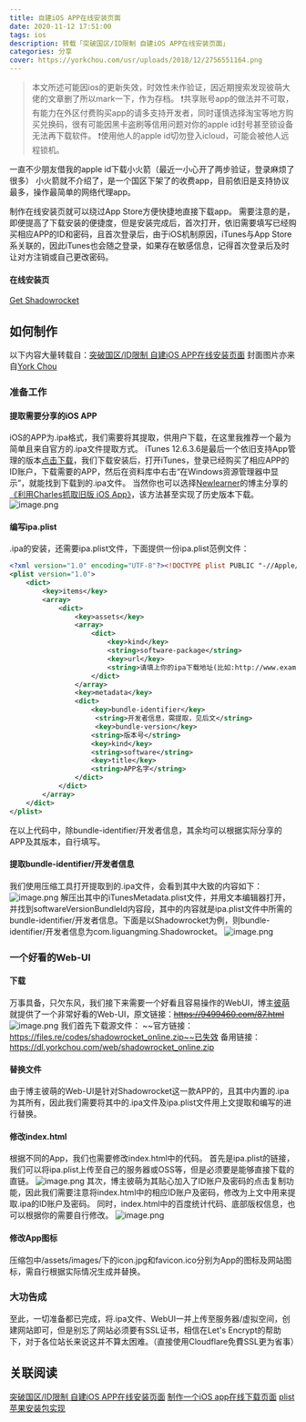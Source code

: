 ```yaml
---
title: 自建iOS APP在线安装页面
date: 2020-11-12 17:51:00
tags: ios
description: 转载「突破国区/ID限制 自建iOS APP在线安装页面」
categories: 分享
cover: https://yorkchou.com/usr/uploads/2018/12/2756551164.png
---
```

>本文所述可能因ios的更新失效，时效性未作验证，因近期搜索发现彼萌大佬的文章删了所以mark一下，作为存档。
❗共享账号app的做法并不可取，有能力在外区付费购买app的请多支持开发者，同时谨慎选择淘宝等地方购买兑换码，很有可能因黑卡盗刷等信用问题对你的apple id封号甚至锁设备无法再下载软件。
❗使用他人的apple id切勿登入icloud，可能会被他人远程锁机。

一直不少朋友借我的apple id下载小火箭（最近一小心开了两步验证，登录麻烦了很多）
小火箭就不介绍了，是一个国区下架了的收费app，目前依旧是支持协议最多，操作最简单的网络代理app。

制作在线安装页就可以绕过App Store方便快捷地直接下载app。
需要注意的是，即便提高了下载安装的便捷度，但是安装完成后，首次打开，依旧需要填写已经购买相应APP的ID和密码，且首次登录后，由于iOS机制原因，iTunes与App Store系关联的，因此iTunes也会随之登录，如果存在敏感信息，记得首次登录后及时让对方注销或自己更改密码。

#### 在线安装页
[Get Shadowrocket](https://free.shadowrocket.online/)

## 如何制作
以下内容大量转载自：[突破国区/ID限制 自建iOS APP在线安装页面](https://yorkchou.com/ios-app-installation.html)
封面图片亦来自[York Chou](https://yorkchou.com/)
### 准备工作
#### 提取需要分享的iOS APP
iOS的APP为.ipa格式，我们需要将其提取，供用户下载，在这里我推荐一个最为简单且来自官方的.ipa文件提取方式。
iTunes 12.6.3.6是最后一个依旧支持App管理的版本[点击下载](https://dl.yorkchou.com/software/iTunes64Setup12.6.3.6.exe)，我们下载安装后，打开iTunes，登录已经购买了相应APP的ID账户，下载需要的APP，然后在资料库中右击“在Windows资源管理器中显示”，就能找到下载到的.ipa文件。
当然你也可以选择[Newlearner](https://www.newlearner.site/)的博主分享的[《利用Charles抓取旧版 iOS App》](https://www.newlearner.site/2018/12/19/charles-ipa.html)，该方法甚至实现了历史版本下载。
![image.png](https://i.loli.net/2020/11/12/UbLuVztpC3rg7no.png)

#### 编写ipa.plist
.ipa的安装，还需要ipa.plist文件，下面提供一份ipa.plist范例文件：
```XML
<?xml version="1.0" encoding="UTF-8"?><!DOCTYPE plist PUBLIC "-//Apple//DTD PLIST 1.0//EN" "http://www.apple.com/DTDs/PropertyList-1.0.dtd">
<plist version="1.0">
    <dict>
        <key>items</key>
        <array>
            <dict>
                <key>assets</key>
                <array>
                    <dict>
                        <key>kind</key>
                        <string>software-package</string>
                        <key>url</key>
                        <string>请填上你的ipa下载地址(比如:http://www.example.com/app.ipa)</string>
                    </dict>
                </array>
                <key>metadata</key>
                <dict>
                    <key>bundle-identifier</key>
                     <string>开发者信息，需提取，见后文</string>
                     <key>bundle-version</key>
                    <string>版本号</string>
                    <key>kind</key>
                    <string>software</string>
                    <key>title</key>
                    <string>APP名字</string>
                </dict>
            </dict>
        </array>
    </dict>
</plist>
```
在以上代码中，除bundle-identifier/开发者信息，其余均可以根据实际分享的APP及其版本，自行填写。

#### 提取bundle-identifier/开发者信息 
我们使用压缩工具打开提取到的.ipa文件，会看到其中大致的内容如下：
![image.png](https://i.loli.net/2020/11/12/PR7towldJTeQLUX.png)
解压出其中的iTunesMetadata.plist文件，并用文本编辑器打开，并找到softwareVersionBundleId内容段，其中的内容就是ipa.plist文件中所需的bundle-identifier/开发者信息。下面是以Shadowrocket为例，则bundle-identifier/开发者信息为com.liguangming.Shadowrocket。
![image.png](https://i.loli.net/2020/11/12/rZGBuDAX4RkISUM.png)

### 一个好看的Web-UI
#### 下载
万事具备，只欠东风，我们接下来需要一个好看且容易操作的WebUI，博主[彼萌](https://bimoes.com/)就提供了一个非常好看的Web-UI，原文链接：~~https://9499460.com/87.html~~
![image.png](https://i.loli.net/2020/11/12/DoaWtHN6vzZkO8A.png)
我们首先下载源文件：
~~官方链接：https://files.re/codes/shadowrocket_online.zip~~已失效
备用链接：https://dl.yorkchou.com/web/shadowrocket_online.zip

#### 替换文件
由于博主彼萌的Web-UI是针对Shadowrocket这一款APP的，且其中内置的.ipa为其所有，因此我们需要将其中的.ipa文件及ipa.plist文件用上文提取和编写的进行替换。

#### 修改index.html
根据不同的App，我们也需要修改index.html中的代码。
首先是ipa.plist的链接，我们可以将ipa.plist上传至自己的服务器或OSS等，但是必须要是能够直接下载的直链。
![image.png](https://i.loli.net/2020/11/12/iJPS1ZYxtfUr8zd.png)
其次，博主彼萌为其贴心加入了ID账户及密码的点击复制功能，因此我们需要注意将index.html中的相应ID账户及密码，修改为上文中用来提取.ipa的ID账户及密码。
同时，index.html中的百度统计代码、底部版权信息，也可以根据你的需要自行修改。
![image.png](https://i.loli.net/2020/11/12/n1oYGitXdVK3haJ.png)

#### 修改App图标
压缩包中/assets/images/下的icon.jpg和favicon.ico分别为App的图标及网站图标，需自行根据实际情况生成并替换。

### 大功告成
至此，一切准备都已完成，将.ipa文件、WebUI一并上传至服务器/虚拟空间，创建网站即可，但是别忘了网站必须要有SSL证书，相信在Let's Encrypt的帮助下，对于各位站长来说这并不算太困难。（直接使用Cloudflare免費SSL更为省事）

## 关联阅读
[突破国区/ID限制 自建iOS APP在线安装页面](https://yorkchou.com/ios-app-installation.html)
[制作一个iOS app在线下载页面](https://www.newlearner.site/2018/12/22/iosapp-donwloading-online.html)
[plist苹果安装包实现](https://segmentfault.com/q/1010000000623121)
